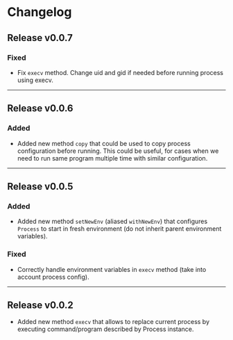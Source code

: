 # Changelog

## Release v0.0.7

### Fixed

- Fix `execv` method. Change uid and gid if needed before running process using execv.

---

## Release v0.0.6

### Added
- Added new method `copy` that could be used to copy process configuration before running.
  This could be useful, for cases when we need to run same program multiple time
  with similar configuration.

---

## Release v0.0.5

### Added
- Added new method `setNewEnv` (aliased `withNewEnv`) that configures `Process` to start in fresh environment (do not inherit parent environment variables).

### Fixed
- Correctly handle environment variables in `execv` method (take into account process config).

---

## Release v0.0.2

- Added new method `execv` that allows to replace current process by executing
  command/program described by Process instance.
